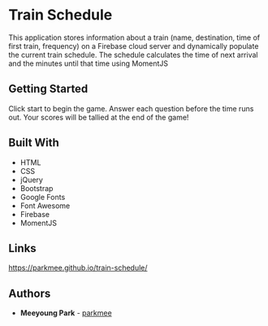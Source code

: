 # Train Schedule
This application stores information about a train (name, destination, time of first train, frequency) on a Firebase cloud server and dynamically populate the current train schedule. The schedule calculates the time of next arrival and the minutes until that time using MomentJS

## Getting Started

Click start to begin the game. Answer each question before the time runs out. Your scores will be tallied at the end of the game!

## Built With

* HTML
* CSS
* jQuery
* Bootstrap
* Google Fonts
* Font Awesome
* Firebase
* MomentJS

## Links

https://parkmee.github.io/train-schedule/

## Authors

* **Meeyoung Park** - [parkmee](https://github.com/parkmee)